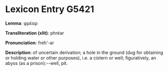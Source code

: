 # Lexicon Entry G5421

**Lemma**: φρέαρ

**Transliteration (xlit)**: phréar

**Pronunciation**: freh'-ar

**Description**:
of uncertain derivation; a hole in the ground (dug for obtaining or holding water or other purposes), i.e. a cistern or well; figuratively, an abyss (as a prison):--well, pit.
